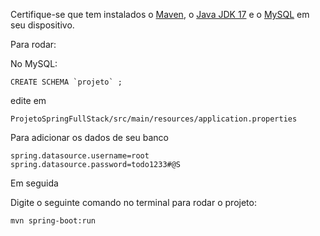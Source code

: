 Certifique-se que tem instalados o [Maven](https://maven.apache.org/download.cgi), o [Java JDK 17](https://www.oracle.com/java/technologies/downloads/?er=221886) e o [MySQL](https://www.mysql.com/downloads/) em seu dispositivo.

Para rodar:

No MySQL:

```
CREATE SCHEMA `projeto` ;
```

edite em 

``
ProjetoSpringFullStack/src/main/resources/application.properties
`` 

Para adicionar os dados de seu banco

```
spring.datasource.username=root
spring.datasource.password=todo1233#@S
```

Em seguida

Digite o seguinte comando no terminal para rodar o projeto:

```
mvn spring-boot:run
```
